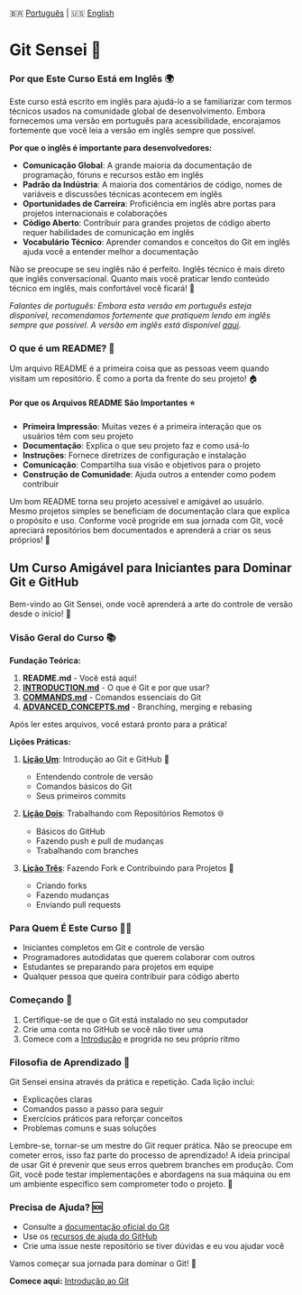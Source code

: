 🇧🇷 [Português](./README.md) | 🇺🇸 [English](../README.md)

# Git Sensei 🥋

### Por que Este Curso Está em Inglês 🌍

Este curso está escrito em inglês para ajudá-lo a se familiarizar com termos técnicos usados na comunidade global de desenvolvimento. Embora fornecemos uma versão em português para acessibilidade, encorajamos fortemente que você leia a versão em inglês sempre que possível.

**Por que o inglês é importante para desenvolvedores:**
- **Comunicação Global**: A grande maioria da documentação de programação, fóruns e recursos estão em inglês
- **Padrão da Indústria**: A maioria dos comentários de código, nomes de variáveis e discussões técnicas acontecem em inglês
- **Oportunidades de Carreira**: Proficiência em inglês abre portas para projetos internacionais e colaborações
- **Código Aberto**: Contribuir para grandes projetos de código aberto requer habilidades de comunicação em inglês
- **Vocabulário Técnico**: Aprender comandos e conceitos do Git em inglês ajuda você a entender melhor a documentação

Não se preocupe se seu inglês não é perfeito. Inglês técnico é mais direto que inglês conversacional. Quanto mais você praticar lendo conteúdo técnico em inglês, mais confortável você ficará! 💪

*Falantes de português: Embora esta versão em português esteja disponível, recomendamos fortemente que pratiquem lendo em inglês sempre que possível. A versão em inglês está disponível [aqui](../README.md).*

### O que é um README? 📄

Um arquivo README é a primeira coisa que as pessoas veem quando visitam um repositório. É como a porta da frente do seu projeto! 🏠

#### Por que os Arquivos README São Importantes ⭐

- **Primeira Impressão**: Muitas vezes é a primeira interação que os usuários têm com seu projeto
- **Documentação**: Explica o que seu projeto faz e como usá-lo
- **Instruções**: Fornece diretrizes de configuração e instalação
- **Comunicação**: Compartilha sua visão e objetivos para o projeto
- **Construção de Comunidade**: Ajuda outros a entender como podem contribuir

Um bom README torna seu projeto acessível e amigável ao usuário. Mesmo projetos simples se beneficiam de documentação clara que explica o propósito e uso. Conforme você progride em sua jornada com Git, você apreciará repositórios bem documentados e aprenderá a criar os seus próprios! 📝

## Um Curso Amigável para Iniciantes para Dominar Git e GitHub

Bem-vindo ao Git Sensei, onde você aprenderá a arte do controle de versão desde o início! 🌱

### Visão Geral do Curso 📚

**Fundação Teórica:**
1. **README.md** - Você está aqui!
2. **[INTRODUCTION.md](./INTRODUCTION.md)** - O que é Git e por que usar?
3. **[COMMANDS.md](./COMMANDS.md)** - Comandos essenciais do Git
4. **[ADVANCED_CONCEPTS.md](./ADVANCED_CONCEPTS.md)** - Branching, merging e rebasing

Após ler estes arquivos, você estará pronto para a prática!

**Lições Práticas:**
1. **[Lição Um](./LESSON_ONE.md)**: Introdução ao Git e GitHub 👋
   - Entendendo controle de versão
   - Comandos básicos do Git
   - Seus primeiros commits

2. **[Lição Dois](./LESSON_TWO.md)**: Trabalhando com Repositórios Remotos 🌐
   - Básicos do GitHub
   - Fazendo push e pull de mudanças
   - Trabalhando com branches

3. **[Lição Três](./LESSON_THREE.md)**: Fazendo Fork e Contribuindo para Projetos 🍴
   - Criando forks
   - Fazendo mudanças
   - Enviando pull requests

### Para Quem É Este Curso 🧑‍💻

- Iniciantes completos em Git e controle de versão
- Programadores autodidatas que querem colaborar com outros
- Estudantes se preparando para projetos em equipe
- Qualquer pessoa que queira contribuir para código aberto

### Começando 🚀

1. Certifique-se de que o Git está instalado no seu computador
2. Crie uma conta no GitHub se você não tiver uma
3. Comece com a [Introdução](./INTRODUCTION.md) e progrida no seu próprio ritmo

### Filosofia de Aprendizado 🧠

Git Sensei ensina através da prática e repetição. Cada lição inclui:
- Explicações claras
- Comandos passo a passo para seguir
- Exercícios práticos para reforçar conceitos
- Problemas comuns e suas soluções

Lembre-se, tornar-se um mestre do Git requer prática. Não se preocupe em cometer erros, isso faz parte do processo de aprendizado! A ideia principal de usar Git é prevenir que seus erros quebrem branches em produção. Com Git, você pode testar implementações e abordagens na sua máquina ou em um ambiente específico sem comprometer todo o projeto. 🌟

### Precisa de Ajuda? 🆘

- Consulte a [documentação oficial do Git](https://git-scm.com/doc)
- Use os [recursos de ajuda do GitHub](https://help.github.com)
- Crie uma issue neste repositório se tiver dúvidas e eu vou ajudar você

Vamos começar sua jornada para dominar o Git! 🥋

**Comece aqui:** [Introdução ao Git](./INTRODUCTION.md)
